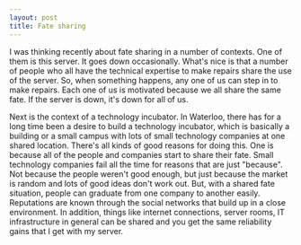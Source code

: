 ```yaml
---
layout: post
title: Fate sharing 
---
```

<p>I was thinking recently about fate sharing in a number of contexts. One of them is this server. It goes down occasionally. What's nice is that a number of people who all have the technical expertise to make repairs share the use of the server. So, when something happens, any one of us can step in to make repairs. Each one of us is motivated because we all share the same fate. If the server is down, it's down for all of us. </p><p>Next is the context of a technology incubator. In Waterloo, there has for a long time been a desire to build a technology incubator, which is basically a building or a small campus with lots of small technology companies at one shared location. There's all kinds of good reasons for doing this. One is because all of the people and companies start to share their fate. Small technology companies fail all the time for reasons that are just "because". Not because the people weren't good enough, but just because the market is random and lots of good ideas don't work out. But, with a shared fate situation, people can graduate from one company to another easily. Reputations are known through the social networks that build up in a close environment. In addition, things like internet connections, server rooms, IT infrastructure in general can be shared and you get the same reliability gains that I get with my server. </p>
